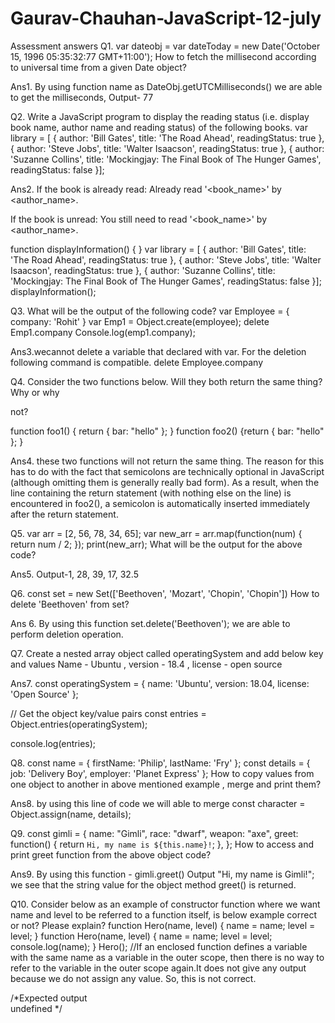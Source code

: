 # Gaurav-Chauhan-JavaScript-12-july
Assessment answers
Q1. var dateobj =
var dateToday = new Date('October 15, 1996 05:35:32:77 GMT+11:00');
How to fetch the millisecond according to universal time from a given Date object?

Ans1. By using function name as DateObj.getUTCMilliseconds() we are able to get the milliseconds,
Output- 77

Q2.
Write a JavaScript program to display the reading status (i.e. display book name, author
name and reading status) of the following books.
var library = [
{
author: 'Bill Gates',
title: 'The Road Ahead',
readingStatus: true
},
{
author: 'Steve Jobs',
title: 'Walter Isaacson',
readingStatus: true
},
{
author: 'Suzanne Collins',
title: 'Mockingjay: The Final Book of The Hunger Games',
readingStatus: false
}];

Ans2. If the book is already read:
Already read '<book_name>' by <author_name>.

If the book is unread:
You still need to read '<book_name>' by <author_name>.

function displayInformation() {
}
var library = [
{
author: 'Bill Gates',
title: 'The Road Ahead',
readingStatus: true
},
{
author: 'Steve Jobs',
title: 'Walter Isaacson',
readingStatus: true
},
{
author: 'Suzanne Collins',
title: 'Mockingjay: The Final Book of The Hunger Games',
readingStatus: false
}];
displayInformation();


Q3. What will be the output of the following code?
var Employee =
{
company: 'Rohit'
}
var Emp1 = Object.create(employee);
delete Emp1.company Console.log(emp1.company);

Ans3.wecannot delete a variable that declared with var.
For the deletion following command is compatible.
delete Employee.company




Q4. Consider the two functions below. Will they both return the same thing? Why or why

not?

function foo1()
{
return {
bar: "hello"
};
}
function foo2()
{return
{
bar: "hello"
};
}



Ans4. these two functions will not return the same thing. 
The reason for this has to do with the fact that semicolons are technically optional in JavaScript (although omitting them is generally really bad form). 
As a result, when the line containing the return statement (with nothing else on the line) is encountered in foo2(), a semicolon is automatically inserted immediately after the return statement.




Q5.
var arr = [2, 56, 78, 34, 65];
var new_arr = arr.map(function(num) {
return num / 2;
});
print(new_arr);
What will be the output for the above code?

Ans5. Output-1, 28, 39, 17, 32.5

Q6.
const set = new Set(['Beethoven', 'Mozart', 'Chopin', 'Chopin'])
How to delete 'Beethoven' from set?

Ans 6. By using this function set.delete('Beethoven'); we are able to perform deletion operation.



Q7. Create a nested array object called operatingSystem and add below key and values
Name - Ubuntu , version - 18.4 , license - open source


Ans7. const operatingSystem = {
    name: 'Ubuntu',
    version: 18.04,
    license: 'Open Source'
};

// Get the object key/value pairs
const entries = Object.entries(operatingSystem);

console.log(entries);


Q8.
const name = { firstName: 'Philip',
lastName: 'Fry' };
const details = {
job: 'Delivery Boy',
employer: 'Planet Express'
};
How to copy values from one object to another in above mentioned example , merge and
print them?



Ans8. by using this line of code we will able to merge const character = Object.assign(name, details);





Q9.
const gimli =
{ name: "Gimli",
race: "dwarf",
weapon: "axe",
greet: function() { return `Hi, my name is ${this.name}!`; }, };
How to access and print greet function from the above object code?

Ans9. By using this function - gimli.greet()
Output
"Hi, my name is Gimli!";
we see that the string value for the object method greet() is returned.




Q10.
Consider below as an example of constructor function where we want name and level to be
referred to a function itself, is below example correct or not? Please explain?
function Hero(name, level)
{
name = name;
level = level;
}
function Hero(name, level)
{
name = name;
level = level;
console.log(name);
}
Hero();
//If an enclosed function defines a variable with the same name as a variable in the outer scope, then there is no way to refer to the variable in the outer scope again.It does not give any output because we do not assign any value. So, this is not correct.

/*Expected output                                                                                                                       
    undefined
*/
